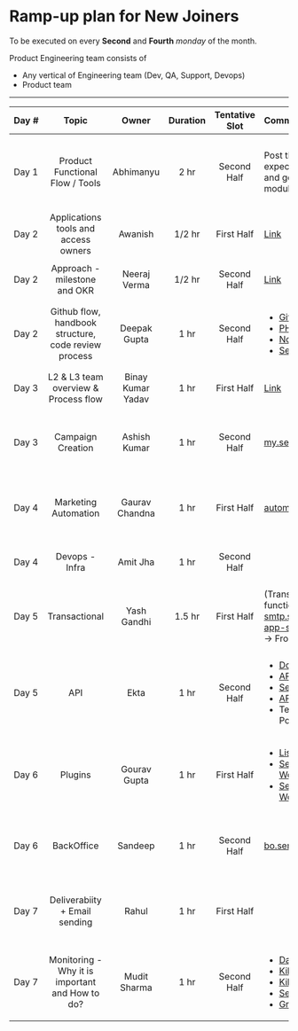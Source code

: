 # **Ramp-up plan for New Joiners**

To be executed on every **Second** and **Fourth** _monday_ of the month.

Product Engineering team consists of

- Any vertical of Engineering team (Dev, QA, Support, Devops)
- Product team

---

| Day&nbsp;# |                        Topic                         |       Owner       | Duration | Tentative Slot | Comments / References                                                                                                                                                                                                                                                                                                                                                                                                                                                                                                                                           | Audience                                                               |
| :--------- | :--------------------------------------------------: | :---------------: | :------: | :------------: | :-------------------------------------------------------------------------------------------------------------------------------------------------------------------------------------------------------------------------------------------------------------------------------------------------------------------------------------------------------------------------------------------------------------------------------------------------------------------------------------------------------------------------------------------------------------- | :--------------------------------------------------------------------- |
| Day 1      |           Product Functional Flow / Tools            |     Abhimanyu     |   2 hr   |  Second Half   | Post this session, it is expected to register, login and go through all the modules / sections                                                                                                                                                                                                                                                                                                                                                                                                                                                                  | <ul><li>Product Engineering</li><li>Customer Care</li><li>HR</li></ul> |
| Day 2      |         Applications tools and access owners         |      Awanish      |  1/2 hr  |   First Half   | [Link](https://github.com/DTSL/handbook/blob/master/Organization/Processes/Apps-tools-access-check-list.md 'Link')                                                                                                                                                                                                                                                                                                                                                                                                                                              | <ul><li>Product Engineering</li></ul>                                  |
| Day 2      |             Approach - milestone and OKR             |   Neeraj Verma    |  1/2 hr  |  Second Half   | [Link](https://github.com/DTSL/handbook/blob/master/Organization/Processes/approach-milestone-okr.md 'Link')                                                                                                                                                                                                                                                                                                                                                                                                                                                    | <ul><li>Product Engineering</li></ul>                                  |
| Day 2      | Github flow, handbook structure, code review process |   Deepak Gupta    |   1 hr   |  Second Half   | <ul><li> [Github flow](https://github.com/DTSL/handbook/tree/master/Development/Git 'Github flow') </li> <li>[PHP Code review](https://github.com/DTSL/handbook/blob/master/Development/PHP/code-review.md 'PHP Code review') </li><li> [Nodejs Code review](https://github.com/DTSL/handbook/tree/master/Development/Nodejs 'Nodejs Code review')</li><li>[Session recording](https://drive.google.com/file/d/1zQnFx5rSn2OBS4DLJZrrhp08LD5llll8/view?usp=sharing 'Session recording')</li></ul>                                                                | <ul><li>Product Engineering</li></ul>                                  |
| Day 3      |         L2 & L3 team overview & Process flow         | Binay Kumar Yadav |   1 hr   |   First Half   | [Link](https://github.com/DTSL/handbook/blob/master/Organization/Processes/Jira-l2-l3-workflow.md 'Link')                                                                                                                                                                                                                                                                                                                                                                                                                                                       | <ul><li>Product Engineering</li></ul>                                  |
| Day 3      |                  Campaign Creation                   |   Ashish Kumar    |   1 hr   |  Second Half   | [my.sendinblue.com](https://my.sendinblue.com)                                                                                                                                                                                                                                                                                                                                                                                                                                                                                                                  | <ul><li>Product Engineering</li><li>Customer Care</li></ul>            |
| Day 4      |                 Marketing Automation                 |  Gaurav Chandna   |   1 hr   |   First Half   | [automation.sendinblue.com](https://automation.sendinblue.com)                                                                                                                                                                                                                                                                                                                                                                                                                                                                                                  | <ul><li>Product Engineering</li><li>Customer Care</li></ul>            |
| Day 4      |                    Devops - Infra                    |     Amit Jha      |   1 hr   |  Second Half   |                                                                                                                                                                                                                                                                                                                                                                                                                                                                                                                                                                 | <ul><li>Product Engineering</li></ul>                                  |
| Day 5      |                    Transactional                     |    Yash Gandhi    |  1.5 hr  |   First Half   | (Transaction mail functionality) + [app-smtp.sendinblue.com](https://app-smtp.sendinblue.com); [app-sms.sendinblue.com](https://app-sms.sendinblue.com) -> FrontEnd                                                                                                                                                                                                                                                                                                                                                                                             | <ul><li>Product Engineering</li><li>Customer Care</li></ul>            |
| Day 5      |                         API                          |       Ekta        |   1 hr   |  Second Half   | <ul><li> [Domain](https://api.sendinblue.com/v3 'Domain') </li> <li>[APIv3 Documentation](https://developers.sendinblue.com/ 'APIv3 Documentation') </li><li> [Session recording](https://drive.google.com/file/d/1KBlzlzx3YrSuo-Nitzt3ufGmjiGJCdaK/view?usp=sharing 'Session recording')<li> [API Details](https://github.com/DTSL/handbook/tree/master/Applications/API 'API Details')</li><li> Test APIv3 using Postman refer [PDF](https://drive.google.com/file/d/1GAWNQFj37NmgsZ05R6tAlLKYdEpQuzpj/view?usp=sharing 'Test APIv3 using Postman')</li></ul> | <ul><li>Product Engineering</li><li>Customer Care</li></ul>            |
| Day 6      |                       Plugins                        |   Gourav Gupta    |   1 hr   |   First Half   | <ul><li>[List of plugins](https://www.sendinblue.com/plugins/ 'List of plugins')</li><li>[Session recording - Wordpress](https://drive.google.com/file/d/1omIx4xDBPHo85YIM6S_K1HjHVqhFNDPT/view?usp=sharing 'Session recording - Wordpress')</li><li>[Session recording - Woo-Commerce](https://drive.google.com/file/d/1T3QAouKEwwt51kPF6_8AdmOIgbx2O3vb/view?usp=sharing 'Session recording - Woo-Commerce')</li></ul>                                                                                                                                                                                                                                                                                                                                                                                                                                                                      | <ul><li>Product Engineering</li><li>Customer Care</li></ul>            |
| Day 6      |                      BackOffice                      |      Sandeep      |   1 hr   |  Second Half   | [bo.sendinblue.com](https://bo.sendinblue.com)                                                                                                                                                                                                                                                                                                                                                                                                                                                                                                                  | <ul><li>Product Engineering</li><li>Customer Care</li></ul>            |
| Day 7      |            Deliverabiity + Email sending             |       Rahul       |   1 hr   |   First Half   |                                                                                                                                                                                                                                                                                                                                                                                                                                                                                                                                                                 | <ul><li>Product Engineering</li><li>Customer Care</li></ul>            |
| Day 7      |   Monitoring - Why it is important and How to do?    |   Mudit Sharma    |   1 hr   |  Second Half   | <ul><li>[Datadog](https://app.datadoghq.com/apm/home?env=production 'Datadog')</li><li>[Kibana (Sherlock)](https://sherlock.51b.tech/login?next=%2F 'Kibana (Sherlock)') </li><li>[Kibana (Sherlog)](https://sherlogs.51b.tech/login 'Kibana (Sherlog)')</li> <li>[Sentry](https://sentry.io/organizations/sendinblue/projects/ 'Sentry')</li><li>[Grafana](https://sib.grafana.net/?orgId=1 'Grafana')</li></ul>                                                                                                                                               | <ul><li>Product Engineering</li></ul>                                  |
